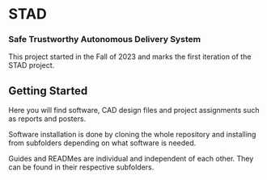 # STAD

### Safe Trustworthy Autonomous Delivery System

This project started in the Fall of 2023 and marks the first iteration of the STAD project.

## Getting Started

Here you will find software, CAD design files and project assignments such as reports and posters.

Software installation is done by cloning the whole repository and installing from subfolders depending on what software is needed.

Guides and READMes are individual and independent of each other. They can be found in their respective subfolders.
